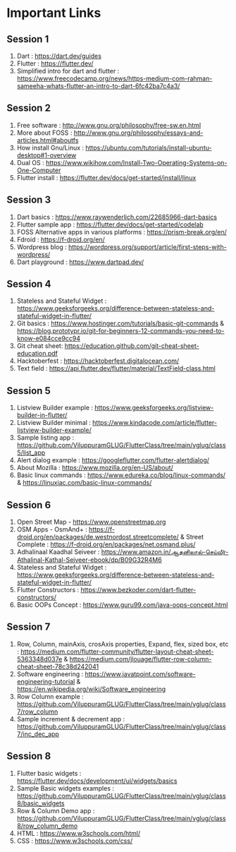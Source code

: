 # Important Links

## Session 1
1. Dart : https://dart.dev/guides
2. Flutter : https://flutter.dev/
3. Simplified intro for dart and flutter : https://www.freecodecamp.org/news/https-medium-com-rahman-sameeha-whats-flutter-an-intro-to-dart-6fc42ba7c4a3/

## Session 2
1. Free software : http://www.gnu.org/philosophy/free-sw.en.html
2. More about FOSS : http://www.gnu.org/philosophy/essays-and-articles.html#aboutfs
3. How install Gnu/Linux : https://ubuntu.com/tutorials/install-ubuntu-desktop#1-overview
4. Dual OS : https://www.wikihow.com/Install-Two-Operating-Systems-on-One-Computer
5. Flutter install : https://flutter.dev/docs/get-started/install/linux

## Session 3
1. Dart basics : https://www.raywenderlich.com/22685966-dart-basics
2. Flutter sample app : https://flutter.dev/docs/get-started/codelab
3. FOSS Alternative apps in various platforms : https://prism-break.org/en/
4. Fdroid : https://f-droid.org/en/
5. Wordpress blog : https://wordpress.org/support/article/first-steps-with-wordpress/
6. Dart playground : https://www.dartpad.dev/

## Session 4
1. Stateless and Stateful Widget : https://www.geeksforgeeks.org/difference-between-stateless-and-stateful-widget-in-flutter/
2. Git basics : https://www.hostinger.com/tutorials/basic-git-commands & https://blog.prototypr.io/git-for-beginners-12-commands-you-need-to-know-e084cce9cc94
3. Git cheat sheet: https://education.github.com/git-cheat-sheet-education.pdf
4. Hacktoberfest : https://hacktoberfest.digitalocean.com/
5. Text field : https://api.flutter.dev/flutter/material/TextField-class.html

## Session 5
1. Listview Builder example : https://www.geeksforgeeks.org/listview-builder-in-flutter/
2. Listview Builder minimal : https://www.kindacode.com/article/flutter-listview-builder-example/
3. Sample listing app : https://github.com/ViluppuramGLUG/FlutterClass/tree/main/vglug/class5/list_app
4. Alert dialog example : https://googleflutter.com/flutter-alertdialog/
5. About Mozilla : https://www.mozilla.org/en-US/about/
6. Basic linux commands : https://www.edureka.co/blog/linux-commands/  & https://linuxiac.com/basic-linux-commands/

## Session 6
1. Open Street Map - https://www.openstreetmap.org
2. OSM Apps - OsmAnd+ : https://f-droid.org/en/packages/de.westnordost.streetcomplete/ & Street Complete : https://f-droid.org/en/packages/net.osmand.plus/
3. Adhalinaal Kaadhal Seiveer : https://www.amazon.in/ஆதனிலால்-செய்வீர்-Athalinal-Kathal-Seiveer-ebook/dp/B09G32R4M6 
4. Stateless and Stateful Widget : https://www.geeksforgeeks.org/difference-between-stateless-and-stateful-widget-in-flutter/
5. Flutter Constructors : https://www.bezkoder.com/dart-flutter-constructors/
6. Basic OOPs Concept : https://www.guru99.com/java-oops-concept.html
  
## Session 7
1. Row, Column, mainAxis, crosAxis properties, Expand, flex, sized box, etc : https://medium.com/flutter-community/flutter-layout-cheat-sheet-5363348d037e & https://medium.com/jlouage/flutter-row-column-cheat-sheet-78c38d242041
2. Software engineering : https://www.javatpoint.com/software-engineering-tutorial & https://en.wikipedia.org/wiki/Software_engineering
3. Row Column example : https://github.com/ViluppuramGLUG/FlutterClass/tree/main/vglug/class7/row_column
4. Sample increment & decrement app : https://github.com/ViluppuramGLUG/FlutterClass/tree/main/vglug/class7/inc_dec_app

## Session 8
1. Flutter basic widgets : https://flutter.dev/docs/development/ui/widgets/basics
2. Sample Basic widgets examples : https://github.com/ViluppuramGLUG/FlutterClass/tree/main/vglug/class8/basic_widgets
3. Row & Column Demo app : https://github.com/ViluppuramGLUG/FlutterClass/tree/main/vglug/class8/row_column_demo
4. HTML : https://www.w3schools.com/html/
5. CSS : https://www.w3schools.com/css/





